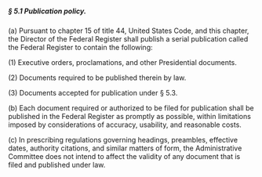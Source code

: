##### § 5.1 Publication policy. #####

(a) Pursuant to chapter 15 of title 44, United States Code, and this chapter, the Director of the Federal Register shall publish a serial publication called the Federal Register to contain the following:

(1) Executive orders, proclamations, and other Presidential documents.

(2) Documents required to be published therein by law.

(3) Documents accepted for publication under § 5.3.

(b) Each document required or authorized to be filed for publication shall be published in the Federal Register as promptly as possible, within limitations imposed by considerations of accuracy, usability, and reasonable costs.

(c) In prescribing regulations governing headings, preambles, effective dates, authority citations, and similar matters of form, the Administrative Committee does not intend to affect the validity of any document that is filed and published under law.